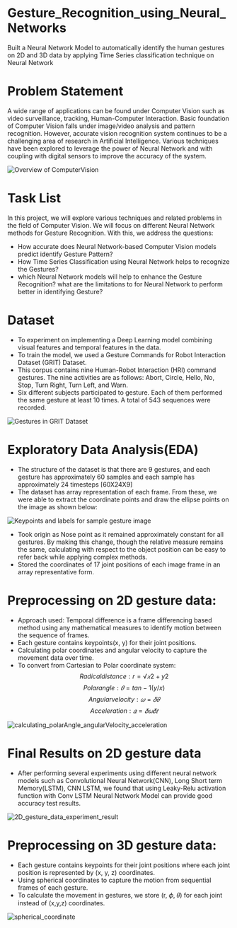 # Gesture_Recognition_using_Neural_Networks
Built a Neural Network Model to automatically identify the human gestures on 2D and 3D data by applying Time Series classification technique on Neural Network

# Problem Statement
A wide range of applications can be found under Computer Vision such as video surveillance, tracking, Human-Computer Interaction. Basic foundation of Computer Vision falls under image/video analysis and pattern recognition. However, accurate vision recognition system continues to be a challenging area of research in Artificial Intelligence. Various techniques have been explored to leverage the power of Neural Network and with coupling with digital sensors to improve the accuracy of the system. 

![Overview of ComputerVision](/resources/Overview_of_Computer_Vision.png)

# Task List
In this project, we will explore various techniques and related problems in the field of Computer Vision. We will focus on different Neural Network methods for Gesture Recognition. With this, we address the questions: 
* How accurate does Neural Network-based Computer Vision models predict identify Gesture Pattern?
* How Time Series Classification using Neural Network helps to recognize the Gestures? 
* which Neural Network models will help to enhance the Gesture Recognition? what are the limitations to for Neural Network to perform better in identifying Gesture?

# Dataset

* To experiment on implementing a Deep Learning model combining visual features and temporal features in the data.
* To train the model, we used a Gesture Commands for Robot Interaction Dataset (GRIT) Dataset. 
* This corpus contains nine Human-Robot Interaction (HRI) command gestures. The nine activities are as follows: Abort, Circle, Hello, No, Stop, Turn Right, Turn Left, and Warn. 
* Six different subjects participated to gesture. Each of them performed the same gesture at least 10 times. A total of 543 sequences were recorded.

![Gestures in GRIT Dataset](/resources/GRIT_dataset_gestures.png)

# Exploratory Data Analysis(EDA)

* The structure of the dataset is that there are 9 gestures, and each gesture has approximately 60 samples and each sample has approximately 24 timesteps [60X24X9]
* The dataset has array representation of each frame. From these, we were able to extract the coordinate points and draw the ellipse points on the image as shown below:

![Keypoints and labels for sample gesture image](/resources/Keypoints_and_labels_for_sample_gesture_image.png)

* Took origin as Nose point as it remained approximately constant for all gestures. By making this change, though the relative measure remains the same, calculating with respect to the object position can be easy to refer back while applying complex methods.
* Stored the coordinates of 17 joint positions of each image frame in an array representative form.

# Preprocessing on 2D gesture data:

* Approach used: Temporal difference is a frame differencing based method using any mathematical measures to identify motion between the sequence of frames.
* Each gesture contains keypoints(x, y) for their joint positions.
* Calculating polar coordinates and angular velocity to capture the movement data over time.
* To convert from Cartesian to Polar coordinate system:
        $$Radical distance: r = √𝑥2+y2$$
        $$Polar angle: 𝜃 = tan-1(y/x)$$
        $$Angular velocity: 𝜔 = 𝛿𝜃$$
        $$Acceleration: 𝑎 = 𝛿𝜔 𝛿𝑡$$

![calculating_polarAngle_angularVelocity_acceleration](/resources/calculating_polarAngle_angularVelocity_acceleration.png)

# Final Results on 2D gesture data

* After performing several experiments using different neural network models such as Convolutional Neural Network(CNN), Long Short term Memory(LSTM), CNN LSTM, we found that using Leaky-Relu activation function with Conv LSTM Neural Network Model can provide good accuracy test results.

![2D_gesture_data_experiment_result](/resources/2D_gesture_data_experiment_result.png)

# Preprocessing on 3D gesture data:

* Each gesture contains keypoints for their joint positions where each joint position is represented by (x, y, z) coordinates.
* Using spherical coordinates to capture the motion from sequential frames of each gesture. 
* To calculate the movement in gestures, we store (r, 𝜙, 𝜃) for each joint instead of (x,y,z) coordinates.

![spherical_coordinate](/resources/spherical_coordinate.png)
 
